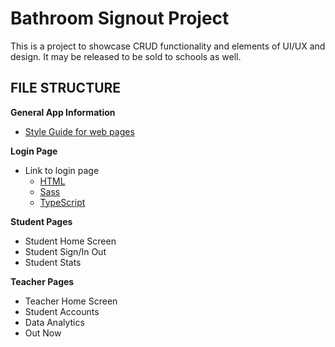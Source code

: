 # Bathroom Signout Project
This is a project to showcase CRUD functionality and elements of UI/UX and design. It may be released to be sold to schools as well.

## FILE STRUCTURE

**General App Information**
  - [Style Guide for web pages](https://docs.google.com/presentation/d/1rynpUgjjog3jJAoga3Uvs_YRDDeaC3VPudScIID5jlY/edit?usp=sharing)
  

**Login Page**
  - Link to login page
    - [HTML]()
    - [Sass]()
    - [TypeScript]()

**Student Pages**
  - Student Home Screen
  - Student Sign/In Out
  - Student Stats

**Teacher Pages**
  - Teacher Home Screen
  - Student Accounts
  - Data Analytics
  - Out Now
